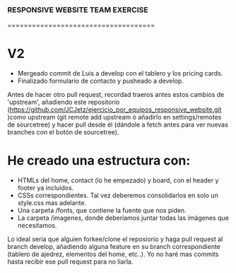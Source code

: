 ### RESPONSIVE WEBSITE TEAM EXERCISE
====================================

# V2

* Mergeado commit de Luis a develop con el tablero y los pricing cards.
* Finalizado formulario de contacto y pusheado a develop.

Antes de hacer otro pull request, recordad traeros antes estos cambios de 'upstream', añadiendo este repositorio (https://github.com/JCJetz/ejercicio_por_equipos_responsive_website.git )como upstream (git remote add upstream ó añadirlo en settings/remotes de sourcetree) y hacer pull desde él (dándole a fetch antes para ver nuevas branches con el botón de sourcetree).


# He creado una estructura con:

* HTMLs del home, contact (lo he empezado) y board, con el header y footer ya incluídos.
* CSSs correspondientes. Tal vez deberemos consolidarlos en solo un style.css mas adelante.
* Una carpeta /fonts, que contiene la fuente que nos piden.
* La carpeta /imagenes, donde deberíamos juntar todas las imágenes que necesitamos.

Lo ideal seria que alguien forkee/clone el reposiorio y haga pull request al branch develop, añadiendo alguna feature en su branch correspondiente (tablero de ajedrez, elementos del home, etc..). 
Yo no haré mas commits hasta recibir ese pull request para no liarla.





